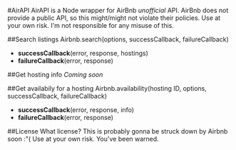 #AirAPI
AirAPI is a Node wrapper for AirBnb *unofficial* API.
AirBnb does not provide a public API, so this might/might not violate their policies.
Use at your own risk. I'm not responsible for any misuse of this.

##Search listings
Airbnb.search(options, successCallback, failureCallback)
- **successCallback**(error, response, hostings)
- **failureCallback**(error, response)

##Get hosting info
  *Coming soon*

##Get availabily for a hosting
Airbnb.availability(hosting ID, options, successCallback, failureCallback)
- **successCallback**(error, response, info)
- **failureCallback**(error, response)

##License
What license? This is probably gonna be struck down by Airbnb soon :"(
Use at your own risk. You've been warned.
